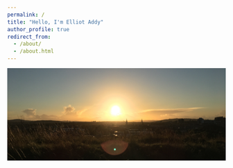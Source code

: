 ```yaml
---
permalink: /
title: "Hello, I'm Elliot Addy"
author_profile: true
redirect_from: 
  - /about/
  - /about.html
---
```


![Edinburgh from Arthur's Seat 27/09/21](../images/Edinburgh.JPG "Edinburgh from Arthur's Seat, 27/09/21")
